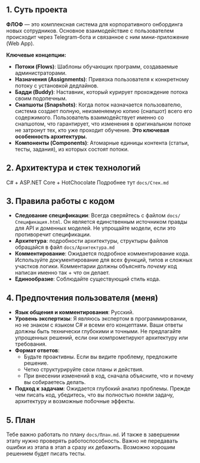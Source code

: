 ## 1. Суть проекта

**ФЛОФ** — это комплексная система для корпоративного онбординга новых сотрудников. Основное взаимодействие с пользователем происходит через Telegram-бота и связанное с ним мини-приложение (Web App).

**Ключевые концепции:**

*   **Потоки (Flows)**: Шаблоны обучающих программ, создаваемые администраторами.
*   **Назначения (Assignments)**: Привязка пользователя к конкретному потоку с установкой дедлайнов.
*   **Бадди (Buddy)**: Наставник, который курирует прохождение потока своим подопечным.
*   **Снапшоты (Snapshots)**: Когда поток назначается пользователю, система создает полную, неизменяемую копию (снапшот) всего его содержимого. Пользователь взаимодействует именно со снапшотом, что гарантирует, что изменения в оригинальном потоке не затронут тех, кто уже проходит обучение. **Это ключевая особенность архитектуры.**
*   **Компоненты (Components)**: Атомарные единицы контента (статьи, тесты, задания), из которых состоят потоки.

## 2. Архитектура и стек технологий
C# + ASP.NET Core + HotChocolate
Подробнее тут `docs/Стек.md`

## 3. Правила работы с кодом
*   **Следование спецификации**: Всегда сверяйтесь с файлом `docs/Спецификация.html`. Он является единственным источником правды для API и доменных моделей. Не упрощайте модели, если это противоречит спецификации.
*   **Архитетура**: подробности архитектуры, структыры файлов обращайся в файл `docs/Архитектура.md`
*   **Комментирование**: Ожидается подробное комментирование кода. Используйте документирование для всех функций, типов и сложных участков логики. Комментарии должны объяснять *почему* код написан именно так + *что* он делает.
*   **Единообразие**: Соблюдайте существующий стиль кода. 


## 4. Предпочтения пользователя (меня)
*   **Язык общения и комментирования**: Русский.
*   **Уровень экспертизы**: Я являюсь экспертом в программировании, но не знаком с языком C# и всеми его концептами. Ваши ответы должны быть технически глубокими и точными. Не предлагайте упрощенных решений, если они компрометируют архитектуру или требования.
*   **Формат ответов**:
    *   Будьте проактивны. Если вы видите проблему, предложите решение.
    *   Четко структурируйте свои планы и действия.
    *   При внесении изменений в код, сначала объясните, что и почему вы собираетесь делать.
*   **Подход к задачам**: Ожидается глубокий анализ проблемы. Прежде чем писать код, убедитесь, что вы полностью поняли задачу, архитектуру и возможные побочные эффекты. 

## 5. План
Тебе важно работать по плану `docs/План.md`. И также в завершении этапу нужно проверять работоспособность. Важно не передавать ошибки из этапа в этап а сразу их дебажить. Возможно хорошим решением будет писать тесты.
